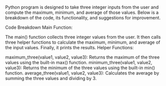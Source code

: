 Python program is designed to take three integer inputs from the user and compute the maximum, minimum, and average of those values. Below is a breakdown of the code, its functionality, and suggestions for improvement.

Code Breakdown
Main Function:

The main() function collects three integer values from the user.
It then calls three helper functions to calculate the maximum, minimum, and average of the input values.
Finally, it prints the results.
Helper Functions:

maximum_three(value1, value2, value3): Returns the maximum of the three values using the built-in max() function.
minimum_three(value1, value2, value3): Returns the minimum of the three values using the built-in min() function.
average_three(value1, value2, value3): Calculates the average by summing the three values and dividing by 3.
